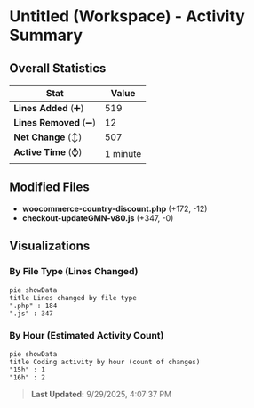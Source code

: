# Untitled (Workspace) - Activity Summary 

## Overall Statistics

| Stat                   | Value                                                             |
| ---------------------- | ----------------------------------------------------------------- |
| **Lines Added** (➕)   | 519                                          |
| **Lines Removed** (➖) | 12                                        |
| **Net Change** (↕)    | 507                |
| **Active Time** (⌚)   | 1 minute |


## Modified Files
- **woocommerce-country-discount.php** (+172, -12)
- **checkout-updateGMN-v80.js** (+347, -0)

## Visualizations

### By File Type (Lines Changed)

```mermaid
pie showData
title Lines changed by file type
".php" : 184
".js" : 347
```

### By Hour (Estimated Activity Count)

```mermaid
pie showData
title Coding activity by hour (count of changes)
"15h" : 1
"16h" : 2
```


> **Last Updated:** 9/29/2025, 4:07:37 PM